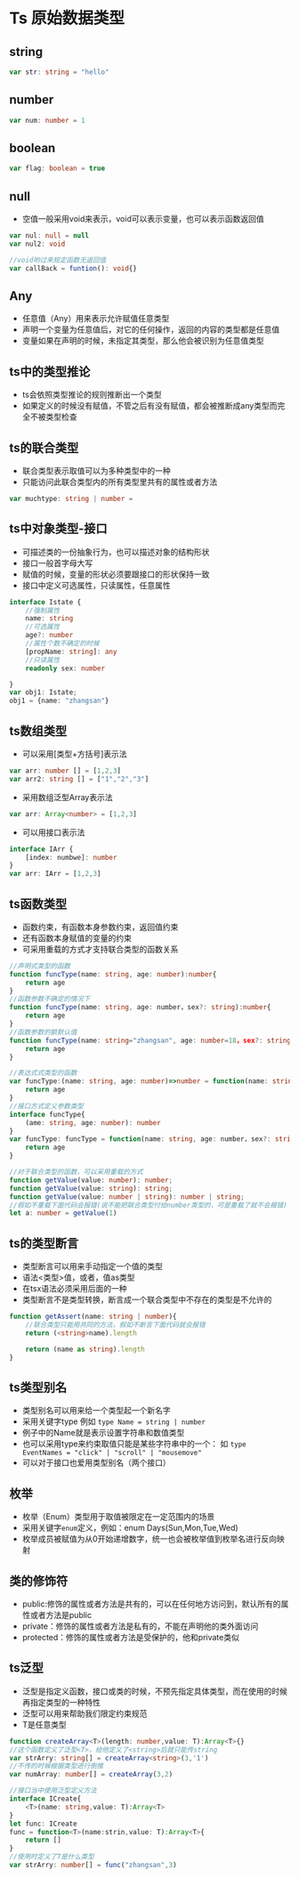 # Ts 原始数据类型
## string
```typescript
var str: string = "hello"
```
## number
```typescript
var num: number = 1
```
## boolean
```typescript
var flag: boolean = true
```
## null
- 空值一般采用void来表示，void可以表示变量，也可以表示函数返回值
```typescript
var nul: null = null
var nul2: void 

//void哟过来规定函数无返回值
var callBack = funtion(): void{}
```
## Any
- 任意值（Any）用来表示允许赋值任意类型
- 声明一个变量为任意值后，对它的任何操作，返回的内容的类型都是任意值
- 变量如果在声明的时候，未指定其类型，那么他会被识别为任意值类型
## ts中的类型推论
- ts会依照类型推论的规则推断出一个类型
- 如果定义的时候没有赋值，不管之后有没有赋值，都会被推断成any类型而完全不被类型检查
## ts的联合类型
- 联合类型表示取值可以为多种类型中的一种
- 只能访问此联合类型内的所有类型里共有的属性或者方法
```typescript
var muchtype: string | number = 
```
## ts中对象类型-接口
- 可描述类的一份抽象行为，也可以描述对象的结构形状
- 接口一般首字母大写
- 赋值的时候，变量的形状必须要跟接口的形状保持一致
- 接口中定义可选属性，只读属性，任意属性
```typescript
interface Istate {
    //强制属性
    name: string
    //可选属性
    age?: number
    //属性个数不确定的时候
    [propName: string]: any
    //只读属性
    readonly sex: number

}
var obj1: Istate;
obj1 = {name: "zhangsan"}
```
## ts数组类型
- 可以采用[类型+方括号]表示法
```typescript
var arr: number [] = [1,2,3]
var arr2: string [] = ["1","2","3"]
```
- 采用数组泛型Array<elem Type>表示法
```typescript
var arr: Array<number> = [1,2,3] 
```
- 可以用接口表示法
```typescript
interface IArr {
    [index: numbwe]: number
}
var arr: IArr = [1,2,3]
```
## ts函数类型
- 函数约束，有函数本身参数约束，返回值约束
- 还有函数本身赋值的变量的约束
- 可采用重载的方式才支持联合类型的函数关系
```typescript
//声明式类型的函数
function funcType(name: string, age: number):number{
    return age
}
//函数参数不确定的情况下
function funcType(name: string, age: number，sex?: string):number{
    return age
}
//函数参数的额默认值
function funcType(name: string="zhangsan", age: number=18，sex?: string):number{
    return age
}

```
```typescript
//表达式式类型的函数
var funcType:(name: string, age: number)=>number = function(name: string, age: number，sex?: string):number{
    return age
}
//接口方式定义参数类型
interface funcType{
    (ame: string, age: number): number
}
var funcType: funcType = function(name: string, age: number，sex?: string):number{
    return age
}

```
```typescript
//对于联合类型的函数，可以采用重载的方式
function getValue(value: number): number;
function getValue(value: string): string;
function getValue(value: number | string): number | string;
//假如不重载下面代码会报错(说不能把联合类型付给number类型的，可是重载了就不会报错)
let a: number = getValue(1)
```
## ts的类型断言
- 类型断言可以用来手动指定一个值的类型
- 语法<类型>值，或者，值as类型
- 在tsx语法必须采用后面的一种
- 类型断言不是类型转换，断言成一个联合类型中不存在的类型是不允许的
```typescript
function getAssert(name: string | number){
    //联合类型只能用共同的方法，假如不断言下面代码就会报错
    return (<string>name).length

    return (name as string).length
}
```
## ts类型别名
- 类型别名可以用来给一个类型起一个新名字
- 采用关键字type 例如 `type Name = string | number`
- 例子中的Name就是表示设置字符串和数值类型
- 也可以采用type来约束取值只能是某些字符串中的一个：
如 `type EventNames = "click" | "scroll" | "mousemove"`
- 可以对于接口也爱用类型别名（两个接口）
## 枚举
- 枚举（Enum）类型用于取值被限定在一定范围内的场景
- 采用关键字`enum`定义，例如：enum Days(Sun,Mon,Tue,Wed)
- 枚举成员被赋值为从0开始递增数字，统一也会被枚举值到枚举名进行反向映射
## 类的修饰符
- public:修饰的属性或者方法是共有的，可以在任何地方访问到，默认所有的属性或者方法是public
- private：修饰的属性或者方法是私有的，不能在声明他的类外面访问
- protected：修饰的属性或者方法是受保护的，他和private类似
## ts泛型
- 泛型是指定义函数，接口或类的时候，不预先指定具体类型，而在使用的时候再指定类型的一种特性
- 泛型可以用来帮助我们限定约束规范
- T是任意类型
```typescript
function createArray<T>(length: number,value: T):Array<T>{}
//这个函数定义了泛型<T>，给他定义了<string>后就只能传string
var strArry: string[] = createArray<string>(3,'1')
//不传的时候根据类型进行倒推
var numArray: number[] = createArray(3,2)
```
```typescript
//接口当中使用泛型定义方法
interface ICreate{
    <T>(name: string,value: T):Array<T>
}
let func: ICreate
func = function<T>(name:strin,value: T):Array<T>{
    return []
}
//使用时定义了T是什么类型
var strArry: number[] = func("zhangsan",3)
```


